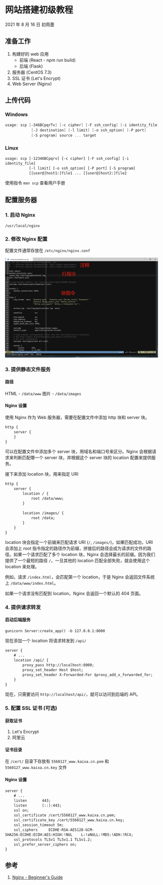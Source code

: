 # 网站搭建初级教程

2021 年 8 月 16 日 初雨墨

## 准备工作

1. 构建好的 web 应用
   - 前端 (React - npm run build)
   - 后端 (Flask)
2. 服务器 (CentOS 7.3)
3. SSL 证书 (Let's Encrypt)
4. Web Server (Nginx)

## 上传代码

### Windows

```powershell
usage: scp [-346BCpqrTv] [-c cipher] [-F ssh_config] [-i identity_file]
            [-J destination] [-l limit] [-o ssh_option] [-P port]
            [-S program] source ... target
```

### Linux

```shell
usage: scp [-12346BCpqrv] [-c cipher] [-F ssh_config] [-i identity_file]
           [-l limit] [-o ssh_option] [-P port] [-S program]
           [[user@]host1:]file1 ... [[user@]host2:]file2
```

使用指令 `man scp` 查看用户手册

## 配置服务器

### 1. 启动 Nginx

```shell
/usr/local/nginx
```

### 2. 修改 Nginx 配置

配置文件通常存放在 `/etc/nginx/nginx.conf`

![nginx 配置文件](./image/nginx_conf1.png)

### 3. 提供静态文件服务

#### 路径

HTML - `/data/www`
图片 - `/data/images`

#### Nginx 设置

使用 Nginx 作为 Web 服务器，需要在配置文件中添加 http 块和 server 块。

```nginx
http {
    server {
    }
}
```

可以在配置文件中添加多个 server 块，用域名和端口号来区分。Nginx 会根据请求来判断匹配哪一个 server 块，并根据这个 server 块的 location 配置来提供服务。

接下来添加 location 块，用来指定 URI

```nginx
http {
    server {
        location / {
            root /data/www;
        }

        location /images/ {
            root /data;
        }
    }
}
```

location 块会指定一个前缀来匹配请求 URI (`/`, `/images/`)，如果匹配成功，URI 会添加上 root 指令指定的路径作为前缀，拼接后的路径会成为请求的文件的路径。如果一个请求匹配了多个 location 块，Nginx 会选择最长的前缀。因为我们提供了一个最短的路径 `/`，一旦其他的 location 匹配全部失败，就会使用这个 location 来处理。

例如，请求 `/index.html`，会匹配第一个 location，于是 Nginx 会返回文件系统上 `/data/www/index.html`。

如果一个请求没有匹配到 location，Nginx 会返回一个默认的 404 页面。

### 4. 提供请求转发

#### 启动后端服务

```shell
gunicorn Server:create_app() -b 127.0.0.1:8000
```

现在添加一个 location 将请求转发到 `/api/`

```nginx
server {
    # ...
    location /api/ {
        proxy_pass http://localhost:8000;
        proxy_set_header Host $host;
        proxy_set_header X-Forwarded-For $proxy_add_x_forwarded_for;
    }
}
```

现在，只需要访问 `http://localhost/api/`，就可以访问到后端的 API。

### 5. 配置 SSL 证书 (可选)

#### 获取证书

1. Let's Encrypt
2. 阿里云

#### 证书目录

在 `/cert/` 目录下存放有 `5560127_www.kaixa.cn.pem` 和 `5560127_www.kaixa.cn.key` 文件

#### Nginx 设置

```nginx
server {
    # ...
    listen       443;
    listen       [::]:443;
    ssl on;
    ssl_certificate /cert/5560127_www.kaixa.cn.pem;
    ssl_certificate_key /cert/5560127_www.kaixa.cn.key;
    ssl_session_timeout 5m;
    ssl_ciphers     ECDHE-RSA-AES128-GCM-SHA256:ECDHE:ECDH:AES:HIGH:!NUL    L:!aNULL:!MD5:!ADH:!RC4;
    ssl_protocols TLSv1 TLSv1.1 TLSv1.2;
    ssl_prefer_server_ciphers on;
}

```

## 参考

1. [Nginx - Beginner's Guide](http://nginx.org/en/docs/beginners_guide.html)
